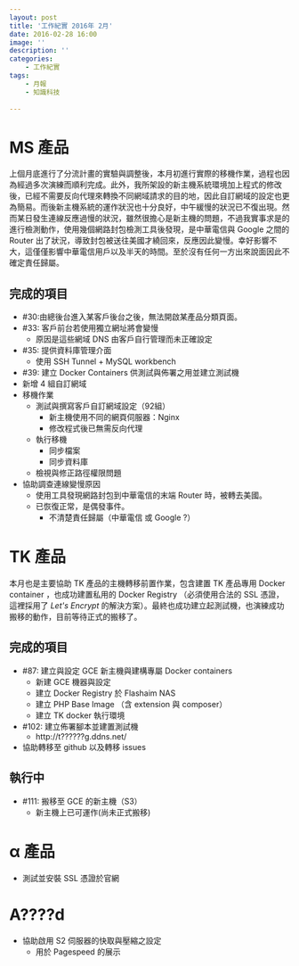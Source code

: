 ```yaml
---
layout: post
title: '工作紀實 2016年 2月'
date: 2016-02-28 16:00
image: ''
description: ''
categories:
    - 工作紀實
tags:
    - 月報
    - 知識科技
 
---
```

# MS 產品

上個月底進行了分流計畫的實驗與調整後，本月初進行實際的移機作業，過程也因為經過多次演練而順利完成。此外，我所架設的新主機系統環境加上程式的修改後，已經不需要反向代理來轉換不同網域請求的目的地，因此自訂網域的設定也更為簡易。而後新主機系統的運作狀況也十分良好，中午緩慢的狀況已不復出現。然而某日發生連線反應過慢的狀況，雖然很擔心是新主機的問題，不過我實事求是的進行檢測動作，使用幾個網路封包檢測工具後發現，是中華電信與 Google 之間的 Router 出了狀況，導致封包被送往美國才繞回來，反應因此變慢。幸好影響不大，這僅僅影響中華電信用戶以及半天的時間。至於沒有任何一方出來說面因此不確定責任歸屬。

## 完成的項目

* #30:由總後台進入某客戶後台之後，無法開啟某產品分類頁面。
* #33: 客戶前台若使用獨立網址將會變慢
    + 原因是這些網域 DNS 由客戶自行管理而未正確設定
* #35: 提供資料庫管理介面
    + 使用 SSH Tunnel + MySQL workbench
* #39: 建立 Docker Containers 供測試與佈署之用並建立測試機
* 新增 4 組自訂網域
* 移機作業
    + 測試與撰寫客戶自訂網域設定（92組）
        - 新主機使用不同的網頁伺服器：Nginx
        - 修改程式後已無需反向代理
    + 執行移機
        - 同步檔案
        - 同步資料庫
    + 檢視與修正路徑權限問題
* 協助調查連線變慢原因
    + 使用工具發現網路封包到中華電信的末端 Router 時，被轉去美國。
    + 已恢復正常，是偶發事件。
        - 不清楚責任歸屬（中華電信 或 Google ?）

# TK 產品

本月也是主要協助 TK 產品的主機轉移前置作業，包含建置 TK 產品專用 Docker container ，也成功建置私用的 Docker Registry （必須使用合法的 SSL 憑證，這裡採用了 *Let's Encrypt* 的解決方案）。最終也成功建立起測試機，也演練成功搬移的動作，目前等待正式的搬移了。

## 完成的項目

* #87: 建立與設定 GCE 新主機與建構專屬 Docker containers
    + 新建 GCE 機器與設定
    + 建立 Docker Registry 於 Flashaim NAS
    + 建立 PHP Base Image （含 extension 與 composer）
    + 建立 TK docker 執行環境
* #102: 建立佈署腳本並建置測試機
    + http://t??????g.ddns.net/
* 協助轉移至 github 以及轉移 issues

## 執行中

* #111: 搬移至 GCE 的新主機（S3）
    + 新主機上已可運作(尚未正式搬移)

# α 產品

* 測試並安裝 SSL 憑證於官網

# A????d

* 協助啟用 S2 伺服器的快取與壓縮之設定
    + 用於 Pagespeed 的展示
